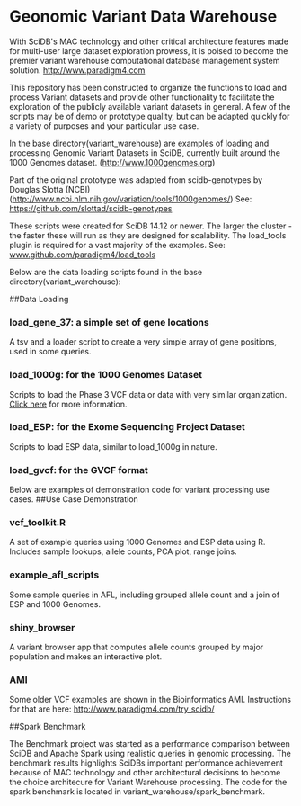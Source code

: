 Geonomic Variant Data Warehouse
=========
With SciDB's MAC technology and other critical architecture features made for multi-user large dataset exploration prowess, it is poised to become the premier variant warehouse computational database management system solution. http://www.paradigm4.com

This repository has been constructed to organize the functions to load and process Variant datasets and provide other functionality to facilitate the exploration of the publicly available variant datasets in general. A few of the scripts may be of demo or prototype quality, but can be adapted quickly for a variety of purposes and your particular use case. 

In the base directory(variant_warehouse) are examples of loading and processing Genomic Variant Datasets in SciDB, currently built around the 1000 Genomes dataset. (http://www.1000genomes.org)

Part of the original prototype was adapted from scidb-genotypes by Douglas Slotta (NCBI)
(http://www.ncbi.nlm.nih.gov/variation/tools/1000genomes/)
See: https://github.com/slottad/scidb-genotypes

These scripts were created for SciDB 14.12 or newer. The larger the cluster - the faster these will run as they are designed for scalability. The load_tools plugin is required for a vast majority of the examples. See: www.github.com/paradigm4/load_tools

Below are the data loading scripts found in the base directory(variant_warehouse):

##Data Loading

### load_gene_37: a simple set of gene locations
A tsv and a loader script to create a very simple array of gene positions, used in some queries.

### load_1000g: for the 1000 Genomes Dataset
Scripts to load the Phase 3 VCF data or data with very similar organization.
[Click here](https://github.com/Paradigm4/variant_warehouse/tree/master/load_1000g) for more information.

### load_ESP: for the Exome Sequencing Project Dataset
Scripts to load ESP data, similar to load_1000g in nature.

### load_gvcf: for the GVCF format

Below are examples of demonstration code for variant processing use cases. 
##Use Case Demonstration

### vcf_toolkit.R
A set of example queries using 1000 Genomes and ESP data using R. Includes sample lookups, allele counts, PCA plot, range joins.

### example_afl_scripts
Some sample queries in AFL, including grouped allele count and a join of ESP and 1000 Genomes.

### shiny_browser
A variant browser app that computes allele counts grouped by major population and makes an interactive plot.

### AMI
Some older VCF examples are shown in the Bioinformatics AMI. Instructions for that are here: http://www.paradigm4.com/try_scidb/

##Spark Benchmark

The Benchmark project was started as a performance comparison between SciDB and Apache Spark using realistic queries in genomic processing. The benchmark results highlights SciDBs important performance achievement because of MAC technology and other architectural decisions to become the choice architecure for Variant Warehouse processing. The code for the spark benchmark is located in variant_warehouse/spark_benchmark.

